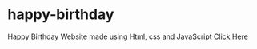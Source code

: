 # happy-birthday
Happy Birthday Website made using Html, css and JavaScript
<a href="https://mshruti2603.github.io/Birthday/?name=Shruti" target="blank">Click Here</a>
